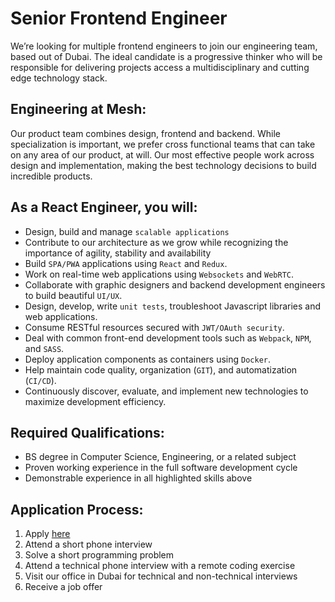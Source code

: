 # Senior Frontend Engineer

We’re looking for multiple frontend engineers to join our engineering team, based out of Dubai. The ideal candidate is a progressive thinker who will be responsible for delivering projects access a multidisciplinary and cutting edge technology stack.

## Engineering at Mesh:
Our product team combines design, frontend and backend. While specialization is important, we prefer cross functional teams that can take on any area of our product, at will. Our most effective people work across design and implementation, making the best technology decisions to build incredible products.

## As a React Engineer, you will:
*	Design, build and manage `scalable applications`
*	Contribute to our architecture as we grow while recognizing the importance of agility, stability and availability
*	Build `SPA/PWA` applications using `React` and `Redux`.
*	Work on real-time web applications using `Websockets` and `WebRTC`.
*	Collaborate with graphic designers and backend development engineers to build beautiful `UI/UX`.
*	Design, develop, write `unit tests`, troubleshoot Javascript libraries and web applications.
*	Consume RESTful resources secured with `JWT/OAuth security`.
*	Deal with common front-end development tools such as `Webpack`, `NPM`, and `SASS`.
*	Deploy application components as containers using `Docker`.
*	Help maintain code quality, organization (`GIT`), and automatization (`CI/CD`).
*	Continuously discover, evaluate, and implement new technologies to maximize development efficiency.

## Required Qualifications:
*	BS degree in Computer Science, Engineering, or a related subject
*	Proven working experience in the full software development cycle
*	Demonstrable experience in all highlighted skills above

## Application Process:
1. Apply [here](https://bit.ly/39obCpm "mesh TechJobs Application Form")
2. Attend a short phone interview
3. Solve a short programming problem
4. Attend a technical phone interview with a remote coding exercise
5. Visit our office in Dubai for technical and non-technical interviews
6. Receive a job offer
